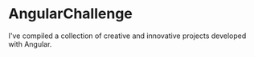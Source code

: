# AngularChallenge 

I've compiled a collection of creative and innovative projects developed with Angular.
